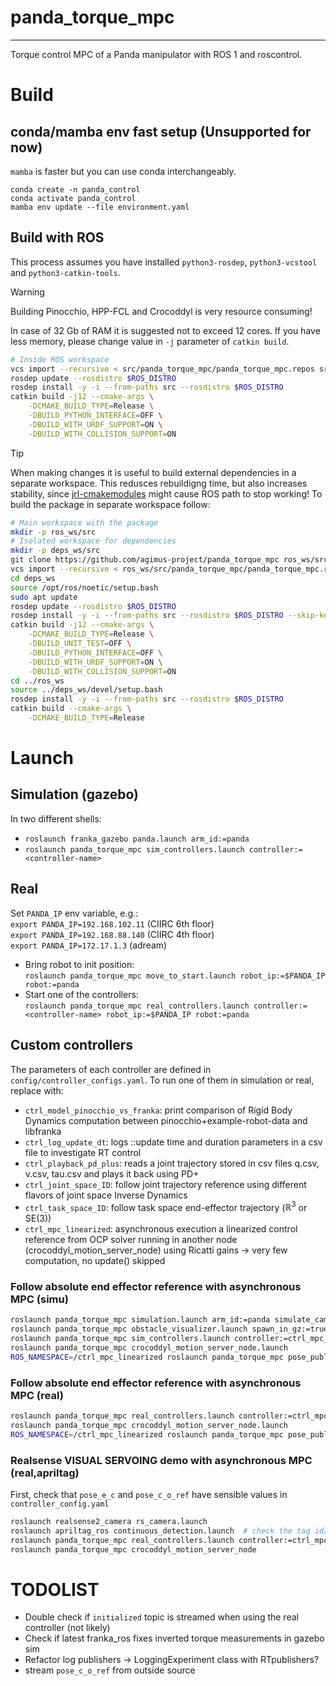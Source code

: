 # panda_torque_mpc
------------------
Torque control MPC of a Panda manipulator with ROS 1 and roscontrol. 

# Build
## conda/mamba env fast setup (Unsupported for now)
`mamba` is faster but you can use conda interchangeably.  
```
conda create -n panda_control
conda activate panda_control
mamba env update --file environment.yaml
```

## Build with ROS

This process assumes you have installed `python3-rosdep`, `python3-vcstool` and `python3-catkin-tools`.

> [!WARNING]  
> Building Pinocchio, HPP-FCL and Crocoddyl is very resource consuming!
>
> In case of 32 Gb of RAM it is suggested not to exceed 12 cores.
> If you have less memory, please change value in `-j` parameter of `catkin build`. 

```bash
# Inside ROS workspace
vcs import --recursive < src/panda_torque_mpc/panda_torque_mpc.repos src
rosdep update --rosdistro $ROS_DISTRO
rosdep install -y -i --from-paths src --rosdistro $ROS_DISTRO
catkin build -j12 --cmake-args \
    -DCMAKE_BUILD_TYPE=Release \
    -DBUILD_PYTHON_INTERFACE=OFF \
    -DBUILD_WITH_URDF_SUPPORT=ON \
    -DBUILD_WITH_COLLISION_SUPPORT=ON
```

> [!TIP]
> When making changes it is useful to build external dependencies in a separate workspace.
> This redusces rebuildigng time, but also increases stability, since
> [jrl-cmakemodules](https://github.com/jrl-umi3218/jrl-cmakemodules) might cause 
> ROS path to stop working! To build the package in separate workspace follow:
```bash
# Main workspace with the package
mkdir -p ros_ws/src 
# Isolated workspace for dependencies
mkdir -p deps_ws/src
git clone https://github.com/agimus-project/panda_torque_mpc ros_ws/src/panda_torque_mpc
vcs import --recursive < ros_ws/src/panda_torque_mpc/panda_torque_mpc.repos deps_ws/src
cd deps_ws
source /opt/ros/noetic/setup.bash
sudo apt update
rosdep update --rosdistro $ROS_DISTRO
rosdep install -y -i --from-paths src --rosdistro $ROS_DISTRO --skip-keys libfranka
catkin build -j12 --cmake-args \
    -DCMAKE_BUILD_TYPE=Release \
    -DBUILD_UNIT_TEST=OFF \
    -DBUILD_PYTHON_INTERFACE=OFF \
    -DBUILD_WITH_URDF_SUPPORT=ON \
    -DBUILD_WITH_COLLISION_SUPPORT=ON
cd ../ros_ws
source ../deps_ws/devel/setup.bash
rosdep install -y -i --from-paths src --rosdistro $ROS_DISTRO
catkin build --cmake-args \
    -DCMAKE_BUILD_TYPE=Release
```

# Launch
## Simulation (gazebo)
In two different shells:  

* `roslaunch franka_gazebo panda.launch arm_id:=panda`
* `roslaunch panda_torque_mpc sim_controllers.launch controller:=<controller-name>`

## Real
Set `PANDA_IP` env variable, e.g.:  
`export PANDA_IP=192.168.102.11` (CIIRC 6th floor)  
`export PANDA_IP=192.168.88.140` (CIIRC 4th floor)  
`export PANDA_IP=172.17.1.3`     (adream)  

* Bring robot to init position:  
`roslaunch panda_torque_mpc move_to_start.launch robot_ip:=$PANDA_IP robot:=panda`
* Start one of the controllers:  
`roslaunch panda_torque_mpc real_controllers.launch controller:=<controller-name> robot_ip:=$PANDA_IP robot:=panda`

## Custom controllers
The parameters of each controller are defined in `config/controller_configs.yaml`. To run one of them in simulation or real, replace <controller-name> with:
* `ctrl_model_pinocchio_vs_franka`: print comparison of Rigid Body Dynamics computation between pinocchio+example-robot-data and libfranka
* `ctrl_log_update_dt`: logs ::update time and duration parameters in a csv file to investigate RT control
* `ctrl_playback_pd_plus`: reads a joint trajectory stored in csv files q.csv, v.csv, tau.csv and plays it back using PD+ 
* `ctrl_joint_space_ID`: follow joint trajectory reference using different flavors of joint space Inverse Dynamics 
* `ctrl_task_space_ID`: follow task space end-effector trajectory ($\mathbb{R}^3$ or SE(3)) 
* `ctrl_mpc_linearized`: asynchronous execution a linearized control reference from OCP solver running in another node (crocoddyl_motion_server_node) using Ricatti gains -> very few computation, no update() skipped

<!-- ## Realsense T265 demo with TSID (launch in this order in different shells)
```bash
roslaunch realsense2_camera demo_t265.launch  
ROS_NAMESPACE=/ctrl_task_space_ID rosrun panda_torque_mpc pose_publisher.py  
roslaunch franka_gazebo panda.launch  
roslaunch panda_torque_mpc sim_controllers.launch controller:=ctrl_task_space_ID  
```

## Realsense T265 demo with asynchronous MPC (simu)
```bash
roslaunch realsense2_camera demo_t265.launch
ROS_NAMESPACE=/ctrl_mpc_linearized rosrun panda_torque_mpc pose_publisher.py
roslaunch franka_gazebo panda.launch
roslaunch panda_torque_mpc sim_controllers.launch controller:=ctrl_mpc_linearized record_joints:=true
ROS_NAMESPACE=/ctrl_mpc_linearized rosrun panda_torque_mpc crocoddyl_motion_server_node
``` -->

<!-- ## Example demos
### Realsense T265 demo with asynchronous MPC (real)
```bash
roslaunch realsense2_camera demo_t265.launch
ROS_NAMESPACE=/ctrl_mpc_linearized rosrun panda_torque_mpc pose_publisher.py
roslaunch panda_torque_mpc real_controllers.launch controller:=ctrl_mpc_linearized robot_ip:=$PANDA_IP robot:=panda
ROS_NAMESPACE=/ctrl_mpc_linearized rosrun panda_torque_mpc crocoddyl_motion_server_node
``` -->
<!-- 
### Follow absolute end effector reference with asynchronous MPC (simu)
```bash
roslaunch panda_torque_mpc simulation.launch arm_id:=panda simulate_camera:=false
roslaunch panda_torque_mpc sim_controllers.launch controller:=ctrl_mpc_linearized
ROS_NAMESPACE=/ctrl_mpc_linearized rosrun panda_torque_mpc crocoddyl_motion_server_node
ROS_NAMESPACE=/ctrl_mpc_linearized roslaunch panda_torque_mpc pose_publisher.launch

``` -->


### Follow absolute end effector reference with asynchronous MPC (simu)
```bash
roslaunch panda_torque_mpc simulation.launch arm_id:=panda simulate_camera:=false
roslaunch panda_torque_mpc obstacle_visualizer.launch spawn_in_gz:=true
roslaunch panda_torque_mpc sim_controllers.launch controller:=ctrl_mpc_linearized
roslaunch panda_torque_mpc crocoddyl_motion_server_node.launch
ROS_NAMESPACE=/ctrl_mpc_linearized roslaunch panda_torque_mpc pose_publisher.launch

```

### Follow absolute end effector reference with asynchronous MPC (real)
```bash
roslaunch panda_torque_mpc real_controllers.launch controller:=ctrl_mpc_linearized robot_ip:=$PANDA_IP robot:=panda
roslaunch panda_torque_mpc crocoddyl_motion_server_node.launch
ROS_NAMESPACE=/ctrl_mpc_linearized roslaunch panda_torque_mpc pose_publisher.launch
```

### Realsense VISUAL SERVOING demo with asynchronous MPC (real,apriltag)
First, check that `pose_e_c` and `pose_c_o_ref` have sensible values in `controller_config.yaml`
```bash
roslaunch realsense2_camera rs_camera.launch
roslaunch apriltag_ros continuous_detection.launch  # check the tag id/tag size etc.
roslaunch panda_torque_mpc real_controllers.launch controller:=ctrl_mpc_linearized robot_ip:=$PANDA_IP robot:=panda
roslaunch panda_torque_mpc crocoddyl_motion_server_node
```

# TODOLIST
* Double check if `initialized` topic is streamed when using the real controller (not likely) 
* Check if latest franka_ros fixes inverted torque measurements in gazebo sim
* Refactor log publishers -> LoggingExperiment class with RTpublishers?
* stream `pose_c_o_ref` from outside source
